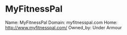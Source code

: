 
# MyFitnessPal

Name: MyFitnessPal
Domain: myfitnesspal.com
Home: http://www.myfitnesspal.com/
Owned_by: Under Armour
